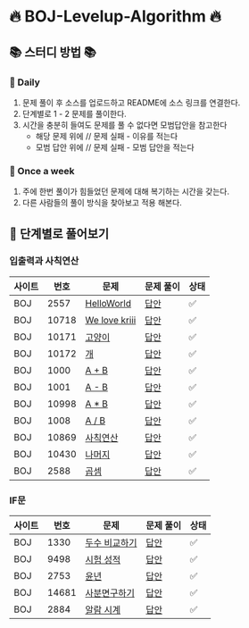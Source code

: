 # 🔥 BOJ-Levelup-Algorithm 🔥

## 📚 스터디 방법 📚

### 📌 Daily

1. 문제 풀이 후 소스를 업로드하고 README에 소스 링크를 연결한다.
2. 단계별로 1 - 2 문제를 풀이한다.
3. 시간을 충분히 들여도 문제를 풀 수 없다면 모범답안을 참고한다
    - 해당 문제 위에 // 문제 실패 - 이유를 적는다
    - 모범 답안 위에 // 문제 실패 - 모범 답안을 적는다

### 📌 Once a week

1. 주에 한번 풀이가 힘들었던 문제에 대해 복기하는 시간을 갖는다.
2. 다른 사람들의 풀이 방식을 찾아보고 적용 해본다.

## 📄 단계별로 풀어보기

### 입출력과 사칙연산

| 사이트 | 번호  | 문제                                                     | 문제 풀이                                                   | 상태 |
|-----|-----|--------------------------------------------------------|---------------------------------------------------------|----|
| BOJ | 2557 | [HelloWorld](https://www.acmicpc.net/problem/2557)     | [답안](./src/com/boj/algorithm/ch01_io/HelloWorld.java)      | ✅  |
| BOJ | 10718 | [We love kriii](https://www.acmicpc.net/problem/10718) | [답안](./src/com/boj/algorithm/ch01_io/WeLoveArmy.java)      | ✅  |
| BOJ | 10171 | [고양이](https://www.acmicpc.net/problem/10171)           | [답안](./src/com/boj/algorithm/ch01_io/PrintCat.java)        | ✅  |
| BOJ | 10172 | [개](https://www.acmicpc.net/problem/10172)             | [답안](./src/com/boj/algorithm/ch01_io/PrintDog.java)        | ✅  |
| BOJ | 1000 | [A + B](https://www.acmicpc.net/problem/1000)          | [답안](./src/com/boj/algorithm/ch01_io/Plus.java)            | ✅  |
| BOJ | 1001 | [A - B](https://www.acmicpc.net/problem/1001)          | [답안](./src/com/boj/algorithm/ch01_io/Minus.java)           | ✅  |
| BOJ | 10998 | [A * B](https://www.acmicpc.net/problem/10998)         | [답안](./src/com/boj/algorithm/ch01_io/MultiPly.java)        | ✅  |
| BOJ | 1008 | [A / B](https://www.acmicpc.net/problem/1008)          | [답안](./src/com/boj/algorithm/ch01_io/Divide.java)          | ✅  |
| BOJ | 10869 | [사칙연산](https://www.acmicpc.net/problem/10869)          | [답안](./src/com/boj/algorithm/ch01_io/Calculation.java)     | ✅  |
| BOJ | 10430 | [나머지](https://www.acmicpc.net/problem/10430)           | [답안](./src/com/boj/algorithm/ch01_io/CalRemain.java)       | ✅  |
| BOJ | 2588 | [곱셈](https://www.acmicpc.net/problem/2588)             | [답안](./src/com/boj/algorithm/ch01_io/Multiplication.java)  | ✅  |

### IF문

| 사이트 | 번호     | 문제                                             | 문제 풀이                                              | 상태 |
|-----|--------|------------------------------------------------|----------------------------------------------------|----|
| BOJ | 1330   | [두수 비교하기](https://www.acmicpc.net/problem/1330) | [답안](src/com/boj/algorithm/ch02_if/CompareNumber.java) | ✅  |
| BOJ | 9498   | [시험 성적](https://www.acmicpc.net/problem/9498)  | [답안](./src/com/boj/algorithm/ch02_if/TestScore.java)  |  ✅ | 
| BOJ | 2753   | [윤년](https://www.acmicpc.net/problem/2753)     | [답안](./src/com/boj/algorithm/ch02_if/LeapYear.java)   |  ✅ |
| BOJ | 14681  | [사분면구하기](https://www.acmicpc.net/problem/14681) | [답안](./src/com/boj/algorithm/ch02_if/Quadrant.java)   |  ✅ |
| BOJ | 2884  | [알람 시계](https://www.acmicpc.net/problem/2884)  | [답안](./src/com/boj/algorithm/ch02_if/AlarmClock.java) |  ✅ |